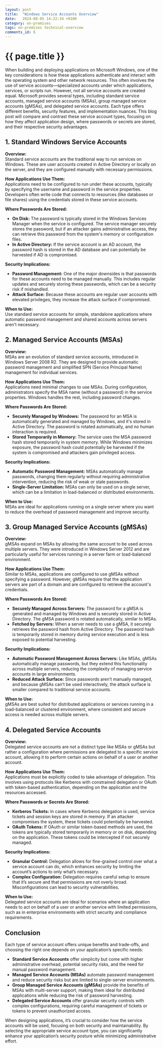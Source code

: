 ```yaml
---
layout: post
title:  "Windows Service Accounts Overview"
date:   2024-08-05 14:22:34 +0100
category: on-premises
tags: on-premises technical-overview
comments_id: 6
---
```

<h1>{{ page.title }}</h1>

When building and deploying applications on Microsoft Windows, one of the key considerations is how these applications authenticate and interact with the operating system and other network resources. This often involves the use of service accounts—specialized accounts under which applications, services, or scripts run. However, not all service accounts are created equal. Microsoft provides several types, including standard service accounts, managed service accounts (MSAs), group managed service accounts (gMSAs), and delegated service accounts. Each type offers different benefits, security features, and implementation nuances. This blog post will compare and contrast these service account types, focusing on how they affect application design, where passwords or secrets are stored, and their respective security advantages.

## 1. Standard Windows Service Accounts

**Overview:**  
Standard service accounts are the traditional way to run services on Windows. These are user accounts created in Active Directory or locally on the server, and they are configured manually with necessary permissions.

**How Applications Use Them:**  
Applications need to be configured to run under these accounts, typically by specifying the username and password in the service properties. Developers often write code that connects to resources (like databases or file shares) using the credentials stored in these service accounts.

**Where Passwords Are Stored:**  
- **On Disk:** The password is typically stored in the Windows Services Manager when the service is configured. The service manager securely stores the password, but if an attacker gains administrative access, they can retrieve this password from the system's memory or configuration files.
- **In Active Directory:** If the service account is an AD account, the password hash is stored in the AD database and can potentially be harvested if AD is compromised.

**Security Implications:**
- **Password Management:** One of the major downsides is that passwords for these accounts need to be managed manually. This includes regular updates and securely storing these passwords, which can be a security risk if mishandled.
- **Attack Surface:** Because these accounts are regular user accounts with elevated privileges, they increase the attack surface if compromised.

**When to Use:**  
Use standard service accounts for simple, standalone applications where automatic password management and shared accounts across servers aren't necessary.

## 2. Managed Service Accounts (MSAs)

**Overview:**  
MSAs are an evolution of standard service accounts, introduced in Windows Server 2008 R2. They are designed to provide automatic password management and simplified SPN (Service Principal Name) management for individual services.

**How Applications Use Them:**  
Applications need minimal changes to use MSAs. During configuration, administrators specify the MSA name (without a password) in the service properties. Windows handles the rest, including password changes.

**Where Passwords Are Stored:**  
- **Securely Managed by Windows:** The password for an MSA is automatically generated and managed by Windows, and it's stored in Active Directory. The password is rotated automatically, and no human interaction is required.
- **Stored Temporarily in Memory:** The service uses the MSA password hash stored temporarily in system memory. While Windows minimizes exposure, the password hash could potentially be harvested if the system is compromised and attackers gain privileged access.

**Security Implications:**
- **Automatic Password Management:** MSAs automatically manage passwords, changing them regularly without requiring administrative intervention, reducing the risk of weak or stale passwords.
- **Single-Server Limitation:** MSAs can only be used on a single server, which can be a limitation in load-balanced or distributed environments.

**When to Use:**  
MSAs are ideal for applications running on a single server where you want to reduce the overhead of password management and improve security.

## 3. Group Managed Service Accounts (gMSAs)

**Overview:**  
gMSAs expand on MSAs by allowing the same account to be used across multiple servers. They were introduced in Windows Server 2012 and are particularly useful for services running in a server farm or load-balanced environment.

**How Applications Use Them:**  
Similar to MSAs, applications are configured to use gMSAs without specifying a password. However, gMSAs require that the application servers are part of a domain and are configured to retrieve the account's credentials.

**Where Passwords Are Stored:**  
- **Securely Managed Across Servers:** The password for a gMSA is generated and managed by Windows and is securely stored in Active Directory. The gMSA password is rotated automatically, similar to MSAs.
- **Fetched by Servers:** When a server needs to use a gMSA, it securely retrieves the password hash from Active Directory. The password hash is temporarily stored in memory during service execution and is less exposed to potential harvesting.

**Security Implications:**
- **Automatic Password Management Across Servers:** Like MSAs, gMSAs automatically manage passwords, but they extend this functionality across multiple servers, reducing the complexity of managing service accounts in large environments.
- **Reduced Attack Surface:** Since passwords aren’t manually managed, and because gMSAs can’t be used interactively, the attack surface is smaller compared to traditional service accounts.

**When to Use:**  
gMSAs are best suited for distributed applications or services running in a load-balanced or clustered environment, where consistent and secure access is needed across multiple servers.

## 4. Delegated Service Accounts

**Overview:**  
Delegated service accounts are not a distinct type like MSAs or gMSAs but rather a configuration where permissions are delegated to a specific service account, allowing it to perform certain actions on behalf of a user or another account.

**How Applications Use Them:**  
Applications must be explicitly coded to take advantage of delegation. This involves using protocols like Kerberos with constrained delegation or OAuth with token-based authentication, depending on the application and the resources accessed.

**Where Passwords or Secrets Are Stored:**  
- **Kerberos Tickets:** In cases where Kerberos delegation is used, service tickets and session keys are stored in memory. If an attacker compromises the system, these tickets could potentially be harvested.
- **OAuth Tokens:** If OAuth or similar token-based methods are used, the tokens are typically stored temporarily in memory or on disk, depending on the application. These tokens could be intercepted if not securely managed.

**Security Implications:**
- **Granular Control:** Delegation allows for fine-grained control over what a service account can do, which enhances security by limiting the account’s actions to only what’s necessary.
- **Complex Configuration:** Delegation requires careful setup to ensure that it’s secure and that permissions are not overly broad. Misconfigurations can lead to security vulnerabilities.

**When to Use:**  
Delegated service accounts are ideal for scenarios where an application needs to act on behalf of a user or another service with limited permissions, such as in enterprise environments with strict security and compliance requirements.

## Conclusion

Each type of service account offers unique benefits and trade-offs, and choosing the right one depends on your application’s specific needs:

- **Standard Service Accounts** offer simplicity but come with higher administrative overhead, potential security risks, and the need for manual password management.
- **Managed Service Accounts (MSAs)** automate password management and reduce security risks but are limited to single-server environments.
- **Group Managed Service Accounts (gMSAs)** provide the benefits of MSAs with multi-server support, making them ideal for distributed applications while reducing the risk of password harvesting.
- **Delegated Service Accounts** offer granular security controls with complex configurations, requiring careful management of tickets or tokens to prevent unauthorized access.

When designing applications, it’s crucial to consider how the service accounts will be used, focusing on both security and maintainability. By selecting the appropriate service account type, you can significantly enhance your application’s security posture while minimizing administrative effort.
